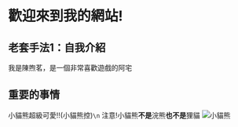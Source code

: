 # 歡迎來到我的網站!

## 老套手法1：自我介紹
我是陳煦茗，是一個非常喜歡遊戲的阿宅
## 重要的事情
小貓熊超級可愛!!(小貓熊控)`\n`
注意!小貓熊**不是**浣熊**也不是**狸貓
![小貓熊](https://encrypted-tbn0.gstatic.com/images?q=tbn:ANd9GcRm7JuCoLDAoMii19qcZlpjdRhTrurb-EAueA&usqp=CAU)
